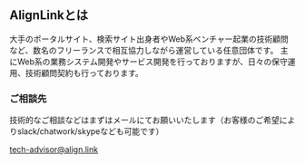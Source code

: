 ## AlignLinkとは

大手のポータルサイト、検索サイト出身者やWeb系ベンチャー起業の技術顧問など、数名のフリーランスで相互協力しながら運営している任意団体です。
主にWeb系の業務システム開発やサービス開発を行っておりますが、日々の保守運用、技術顧問契約も行っております。


### ご相談先

技術的なご相談などはまずはメールにてお願いいたします（お客様のご希望によりslack/chatwork/skypeなども可能です）

tech-advisor@align.link

